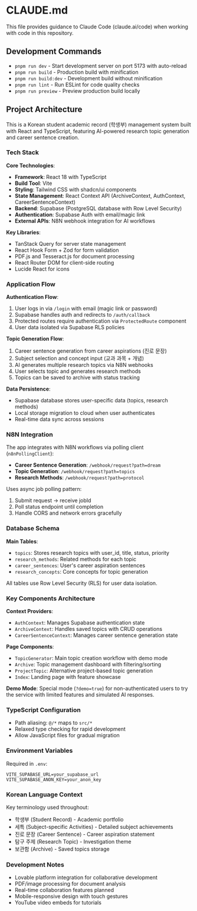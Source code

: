 # CLAUDE.md

This file provides guidance to Claude Code (claude.ai/code) when working with code in this repository.

## Development Commands

- `pnpm run dev` - Start development server on port 5173 with auto-reload
- `pnpm run build` - Production build with minification
- `pnpm run build:dev` - Development build without minification
- `pnpm run lint` - Run ESLint for code quality checks
- `pnpm run preview` - Preview production build locally

## Project Architecture

This is a Korean student academic record (학생부) management system built with React and TypeScript, featuring AI-powered research topic generation and career sentence creation.

### Tech Stack

**Core Technologies**:
- **Framework**: React 18 with TypeScript
- **Build Tool**: Vite
- **Styling**: Tailwind CSS with shadcn/ui components
- **State Management**: React Context API (ArchiveContext, AuthContext, CareerSentenceContext)
- **Backend**: Supabase (PostgreSQL database with Row Level Security)
- **Authentication**: Supabase Auth with email/magic link
- **External APIs**: N8N webhook integration for AI workflows

**Key Libraries**:
- TanStack Query for server state management
- React Hook Form + Zod for form validation
- PDF.js and Tesseract.js for document processing
- React Router DOM for client-side routing
- Lucide React for icons

### Application Flow

**Authentication Flow**:
1. User logs in via `/login` with email (magic link or password)
2. Supabase handles auth and redirects to `/auth/callback`
3. Protected routes require authentication via `ProtectedRoute` component
4. User data isolated via Supabase RLS policies

**Topic Generation Flow**:
1. Career sentence generation from career aspirations (진로 문장)
2. Subject selection and concept input (교과 과목 + 개념)
3. AI generates multiple research topics via N8N webhooks
4. User selects topic and generates research methods
5. Topics can be saved to archive with status tracking

**Data Persistence**:
- Supabase database stores user-specific data (topics, research methods)
- Local storage migration to cloud when user authenticates
- Real-time data sync across sessions

### N8N Integration

The app integrates with N8N workflows via polling client (`n8nPollingClient`):
- **Career Sentence Generation**: `/webhook/request?path=dream`
- **Topic Generation**: `/webhook/request?path=topics`
- **Research Methods**: `/webhook/request?path=protocol`

Uses async job polling pattern:
1. Submit request → receive jobId
2. Poll status endpoint until completion
3. Handle CORS and network errors gracefully

### Database Schema

**Main Tables**:
- `topics`: Stores research topics with user_id, title, status, priority
- `research_methods`: Related methods for each topic
- `career_sentences`: User's career aspiration sentences
- `research_concepts`: Core concepts for topic generation

All tables use Row Level Security (RLS) for user data isolation.

### Key Components Architecture

**Context Providers**:
- `AuthContext`: Manages Supabase authentication state
- `ArchiveContext`: Handles saved topics with CRUD operations
- `CareerSentenceContext`: Manages career sentence generation state

**Page Components**:
- `TopicGenerator`: Main topic creation workflow with demo mode
- `Archive`: Topic management dashboard with filtering/sorting
- `ProjectTopic`: Alternative project-based topic generation
- `Index`: Landing page with feature showcase

**Demo Mode**:
Special mode (`?demo=true`) for non-authenticated users to try the service with limited features and simulated AI responses.

### TypeScript Configuration

- Path aliasing: `@/*` maps to `src/*`
- Relaxed type checking for rapid development
- Allow JavaScript files for gradual migration

### Environment Variables

Required in `.env`:
```
VITE_SUPABASE_URL=your_supabase_url
VITE_SUPABASE_ANON_KEY=your_anon_key
```

### Korean Language Context

Key terminology used throughout:
- 학생부 (Student Record) - Academic portfolio
- 세특 (Subject-specific Activities) - Detailed subject achievements
- 진로 문장 (Career Sentence) - Career aspiration statement
- 탐구 주제 (Research Topic) - Investigation theme
- 보관함 (Archive) - Saved topics storage

### Development Notes

- Lovable platform integration for collaborative development
- PDF/image processing for document analysis
- Real-time collaboration features planned
- Mobile-responsive design with touch gestures
- YouTube video embeds for tutorials